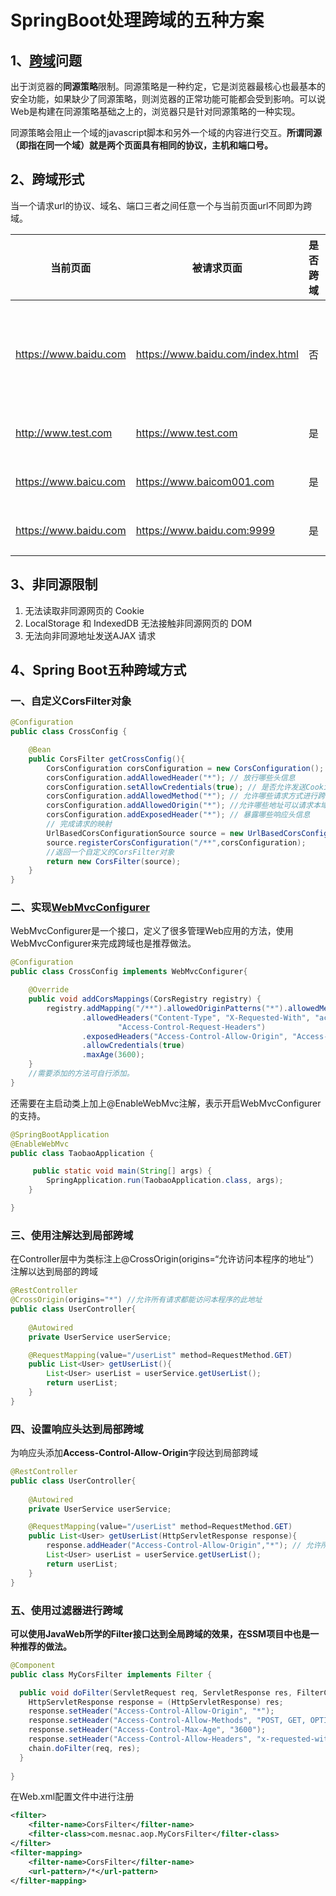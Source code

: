 # SpringBoot处理跨域的五种方案

## 1、[跨域](https://so.csdn.net/so/search?q=跨域&spm=1001.2101.3001.7020)问题

​		出于浏览器的**同源策略**限制。同源策略是一种约定，它是浏览器最核心也最基本的安全功能，如果缺少了同源策略，则浏览器的正常功能可能都会受到影响。可以说Web是构建在同源策略基础之上的，浏览器只是针对同源策略的一种实现。

​		同源策略会阻止一个域的javascript脚本和另外一个域的内容进行交互。**所谓同源（即指在同一个域）就是两个页面具有相同的协议，主机和端口号。**



## 2、跨域形式

当一个请求url的协议、域名、端口三者之间任意一个与当前页面url不同即为跨域。

| 当前页面              | 被请求页面                       | 是否跨域 | 原因                       |
| --------------------- | -------------------------------- | -------- | -------------------------- |
| https://www.baidu.com | https://www.baidu.com/index.html | 否       | 满足同协议、同域名、同端口 |
| http://www.test.com   | https://www.test.com             | 是       | 不同的协议                 |
| https://www.baicu.com | https://www.baicom001.com        | 是       | 不同的域名                 |
| https://www.baidu.com | https://www.baidu.com:9999       | 是       | 不同的端口                 |



## 3、非同源限制

1. 无法读取非同源网页的 Cookie
2. LocalStorage 和 IndexedDB 无法接触非同源网页的 DOM
3. 无法向非同源地址发送AJAX 请求



## 4、Spring Boot五种跨域方式

### 一、自定义CorsFilter对象

```java
@Configuration
public class CrossConfig {

    @Bean
    public CorsFilter getCrossConfig(){
        CorsConfiguration corsConfiguration = new CorsConfiguration();
        corsConfiguration.addAllowedHeader("*"); // 放行哪些头信息
        corsConfiguration.setAllowCredentials(true); // 是否允许发送Cookie
        corsConfiguration.addAllowedMethod("*"); // 允许哪些请求方式进行跨域请求
        corsConfiguration.addAllowedOrigin("*"); //允许哪些地址可以请求本域内的信息
        corsConfiguration.addExposedHeader("*"); // 暴露哪些响应头信息
        // 完成请求的映射
        UrlBasedCorsConfigurationSource source = new UrlBasedCorsConfigurationSource();
        source.registerCorsConfiguration("/**",corsConfiguration);
        //返回一个自定义的CorsFilter对象
        return new CorsFilter(source);
    }
}
```



### 二、实现[WebMvcConfigurer](https://so.csdn.net/so/search?q=WebMvcConfigurer&spm=1001.2101.3001.7020)

WebMvcConfigurer是一个接口，定义了很多管理Web应用的方法，使用WebMvcConfigurer来完成跨域也是推荐做法。

```java
@Configuration
public class CrossConfig implements WebMvcConfigurer{

    @Override
    public void addCorsMappings(CorsRegistry registry) {
        registry.addMapping("/**").allowedOriginPatterns("*").allowedMethods("GET", "POST", "PUT")
                .allowedHeaders("Content-Type", "X-Requested-With", "accept", "Origin", "Access-Control-Request-Method",
                        "Access-Control-Request-Headers")
                .exposedHeaders("Access-Control-Allow-Origin", "Access-Control-Allow-Credentials")
                .allowCredentials(true)
                .maxAge(3600);
    }
	//需要添加的方法可自行添加。
}
```

还需要在主启动类上加上@EnableWebMvc注解，表示开启WebMvcConfigurer的支持。

```java
@SpringBootApplication
@EnableWebMvc
public class TaobaoApplication {

	 public static void main(String[] args) {
        SpringApplication.run(TaobaoApplication.class, args);
    }

}
```



### 三、使用注解达到局部跨域

在Controller层中为类标注上@CrossOrigin(origins=“允许访问本程序的地址”）注解以达到局部的跨域

```java
@RestController
@CrossOrigin(origins="*") //允许所有请求都能访问本程序的此地址
public class UserController{
	
	@Autowired
	private UserService userService;	

	@RequestMapping(value="/userList" method=RequestMethod.GET)
	public List<User> getUserList(){
		List<User> userList = userService.getUserList();
		return userList;
	}
}
```



### 四、设置响应头达到局部跨域

为响应头添加**Access-Control-Allow-Origin**字段达到局部跨域

```java
@RestController
public class UserController{
	
	@Autowired
	private UserService userService;	

	@RequestMapping(value="/userList" method=RequestMethod.GET)
	public List<User> getUserList(HttpServletResponse response){
		response.addHeader("Access-Control-Allow-Origin","*"); // 允许所有请求进行访问
		List<User> userList = userService.getUserList();
		return userList;
	}
}
```



### 五、使用过滤器进行跨域

**可以使用JavaWeb所学的Filter接口达到全局跨域的效果，在SSM项目中也是一种推荐的做法。**

```java
@Component
public class MyCorsFilter implements Filter {

  public void doFilter(ServletRequest req, ServletResponse res, FilterChain chain) throws IOException, ServletException {
    HttpServletResponse response = (HttpServletResponse) res;
    response.setHeader("Access-Control-Allow-Origin", "*");
    response.setHeader("Access-Control-Allow-Methods", "POST, GET, OPTIONS, DELETE");
    response.setHeader("Access-Control-Max-Age", "3600");
    response.setHeader("Access-Control-Allow-Headers", "x-requested-with,content-type");
    chain.doFilter(req, res);
  }
  
}
```

在Web.xml配置文件中进行注册

```xml
<filter>
	<filter-name>CorsFilter</filter-name>
	<filter-class>com.mesnac.aop.MyCorsFilter</filter-class>
</filter>
<filter-mapping>
	<filter-name>CorsFilter</filter-name>
	<url-pattern>/*</url-pattern>
</filter-mapping>
```